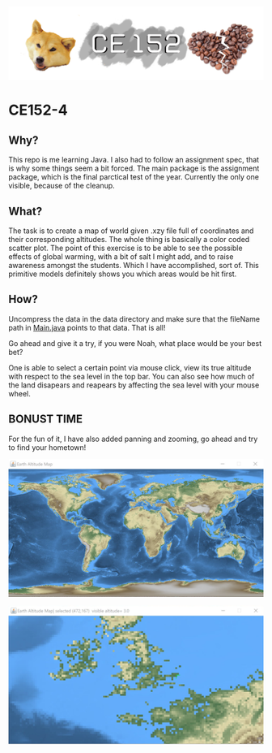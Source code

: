 ![banner](doc/banner.png)
# CE152-4
## Why?
This repo is me learning Java. I also had to follow an assignment spec, that is why some things seem a bit forced. The main package is the assignment package, which is the final parctical test of the year. Currently the only one visible, because of the cleanup.


## What?
The task is to create a map of world given .xzy file full of coordinates and their corresponding altitudes. The whole thing is basically a color coded scatter plot. The point of this exercise is to be able to see the possible effects of global warming, with a bit of salt I might add, and to raise awareness amongst the students. Which I have accomplished, sort of. This primitive models definitely shows you which areas would be hit first. 


## How?
Uncompress the data in the data directory and make sure that the fileName path in [Main.java](./src/assignment/Main.java) points to that data. That is all!

Go ahead and give it a try, if you were Noah, what place would be your best bet? 

One is able to select a certain point via mouse click, view its true altitude with respect to the sea level in the top bar. You can also see how much of the land disapears and reapears by affecting the sea level with your mouse wheel.

## BONUST TIME
For the fun of it, I have also added panning and zooming, go ahead and try to find your hometown!

![World map preview](doc/EarthAltitudeMap.png)

![World map preview](doc/EarthAltitudeMap2.png)

